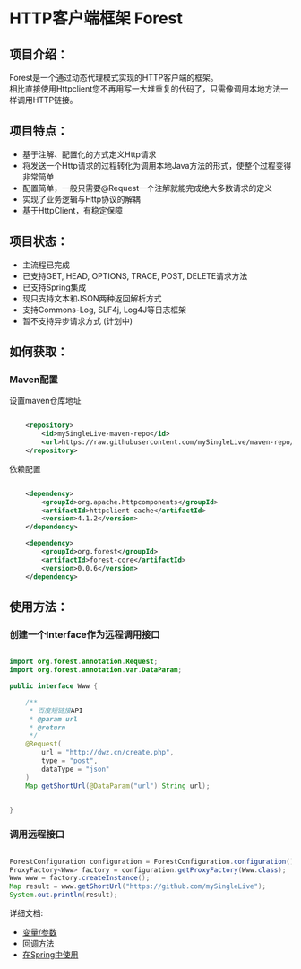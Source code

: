 # HTTP客户端框架 Forest

项目介绍：
-------------------------------------

Forest是一个通过动态代理模式实现的HTTP客户端的框架。<br>
相比直接使用Httpclient您不再用写一大堆重复的代码了，只需像调用本地方法一样调用HTTP链接。

项目特点：
-------------------------------------
* 基于注解、配置化的方式定义Http请求
* 将发送一个Http请求的过程转化为调用本地Java方法的形式，使整个过程变得非常简单
* 配置简单，一般只需要@Request一个注解就能完成绝大多数请求的定义
* 实现了业务逻辑与Http协议的解耦
* 基于HttpClient，有稳定保障


项目状态：
-------------------------------------

* 主流程已完成
* 已支持GET, HEAD, OPTIONS, TRACE, POST, DELETE请求方法
* 已支持Spring集成
* 现只支持文本和JSON两种返回解析方式
* 支持Commons-Log, SLF4j, Log4J等日志框架
* 暂不支持异步请求方式 (计划中)


如何获取：
-------------------------------------

### Maven配置

设置maven仓库地址

```xml

    <repository>
        <id>mySingleLive-maven-repo</id>
        <url>https://raw.githubusercontent.com/mySingleLive/maven-repo/master/repository</url>
    </repository>
```

依赖配置

```xml

    <dependency>
        <groupId>org.apache.httpcomponents</groupId>
        <artifactId>httpclient-cache</artifactId>
        <version>4.1.2</version>
    </dependency>

    <dependency>
        <groupId>org.forest</groupId>
        <artifactId>forest-core</artifactId>
        <version>0.0.6</version>
    </dependency>

```


使用方法：
-------------------------------------
### 创建一个Interface作为远程调用接口

```java

import org.forest.annotation.Request;
import org.forest.annotation.var.DataParam;

public interface Www {

    /**
     * 百度短链接API
     * @param url
     * @return
     */
    @Request(
        url = "http://dwz.cn/create.php",
        type = "post",
        dataType = "json"
    )
    Map getShortUrl(@DataParam("url") String url);


}


```


### 调用远程接口
```java

ForestConfiguration configuration = ForestConfiguration.configuration();
ProxyFactory<Www> factory = configuration.getProxyFactory(Www.class);
Www www = factory.createInstance();
Map result = www.getShortUrl("https://github.com/mySingleLive");
System.out.println(result);

```


详细文档:<br>
* [变量/参数](https://github.com/mySingleLive/forest/blob/master/forest-core/src/main/doc/DOCUMENTATION.md)<br>
* [回调方法](https://github.com/mySingleLive/forest/blob/master/forest-core/src/main/doc/CALLBACK.md)<br>
* [在Spring中使用](https://github.com/mySingleLive/forest/blob/master/forest-core/src/main/doc/SPRING.md)
